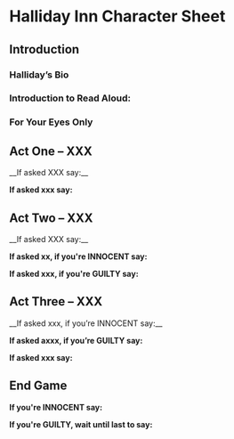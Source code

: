 <h1> Halliday Inn Character Sheet </h1>

<h2> Introduction </h2>

<h3> Halliday’s Bio </h3>
<p>  </p>

<h3> Introduction to Read Aloud: </h3>
<p> </p>

<h3> For Your Eyes Only </h3>
<p> </p>


<h2> Act One – XXX </h2>
__If asked XXX say:__
<p>  </p>
  
__If asked xxx say:__
<p>  </p>

<h2> Act Two – XXX </h2>
__If asked XXX say:__
<p> </p>
  
__If asked xx, if you're INNOCENT say:__
<p>  </p>

__If asked xxx, if you're GUILTY say:__
<p> </p>

<h2> Act Three – XXX </h2>
__If asked xxx, if you’re INNOCENT say:__
<p>  </p>
  
__If asked axxx, if you’re GUILTY say:__
<p>  </p>

__If asked xxx say:__
<p> </p>

<h2> End Game </h2>

__If you're INNOCENT say:__
<p> </p>

__If you're GUILTY, wait until last to say:__
<p>  </p>

